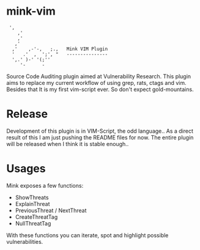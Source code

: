 mink-vim
========


     ',
        ,'
        ,'
       ,'
      ,'    ,-'-,   ;.,   Mink VIM Plugin
      '   .'  ,  ';', "   ---------------
      ',.' )-' '(;''
         '-      - 
    
Source Code Auditing plugin aimed at Vulnerability Research.
This plugin aims to replace my current workflow of using grep, rats, ctags and vim.
Besides that It is my first vim-script ever. So don't expect gold-mountains.

Release
=======
Development of this plugin is in VIM-Script, the odd language..
As a direct result of this I am just pushing the README files for now.
The entire plugin will be released when I think it is stable enough..

Usages
======
Mink exposes a few functions:
 - ShowThreats
 - ExplainThreat
 - PreviousThreat / NextThreat
 - CreateThreatTag
 - NullThreatTag

With these functions you can iterate, spot and highlight possible vulnerabilities.
